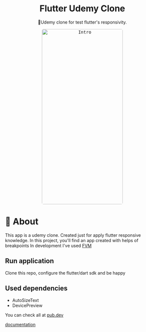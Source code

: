 <h1 align="center">Flutter Udemy Clone</h1>
<p align="center">🔵Udemy clone for test flutter's responsivity.</p>
<p align="center">
  <kbd>
    <img width="264" style="border-radius: 5px" height="571" src="https://user-images.githubusercontent.com/50848469/127706911-34c0ef3b-c536-44ea-960b-d6cffdf27272.gif" alt="Intro">
  </kbd>
</p>

📖 About
=================

This app is a udemy clone. Created just for apply flutter responsive knowledge.
In this project, you'll find an app created with helps of breakpoints
In development I've used [FVM](https://fvm.app/)


## Run application

Clone this repo, configure the flutter/dart sdk and be happy

## Used dependencies
- AutoSizeText
- DevicePreview

You can check all at [pub.dev](https://pub.dev/)

[documentation](https://flutter.dev/docs)
